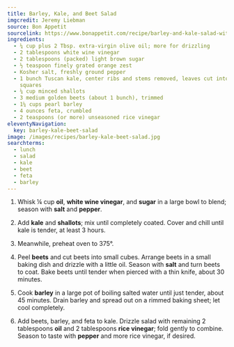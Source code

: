 ```yaml
---
title: Barley, Kale, and Beet Salad
imgcredit: Jeremy Liebman
source: Bon Appetit
sourcelink: https://www.bonappetit.com/recipe/barley-and-kale-salad-with-golden-beets-and-feta
ingredients:
  - ¼ cup plus 2 Tbsp. extra-virgin olive oil; more for drizzling
  - 2 tablespoons white wine vinegar
  - 2 tablespoons (packed) light brown sugar
  - ½ teaspoon finely grated orange zest
  - Kosher salt, freshly ground pepper
  - 1 bunch Tuscan kale, center ribs and stems removed, leaves cut into 1-inch
    squares
  - ¼ cup minced shallots
  - 3 medium golden beets (about 1 bunch), trimmed
  - 1¼ cups pearl barley
  - 4 ounces feta, crumbled
  - 2 teaspoons (or more) unseasoned rice vinegar
eleventyNavigation:
  key: barley-kale-beet-salad
image: /images/recipes/barley-kale-beet-salad.jpg
searchterms:
  - lunch
  - salad
  - kale
  - beet
  - feta
  - barley
---
```


1. Whisk ¼ cup **oil**, **white wine vinegar**, and **sugar** in a large bowl to blend; season with **salt** and **pepper**.

2. Add **kale** and **shallots**; mix until completely coated. Cover and chill until kale is tender, at least 3 hours.

3. Meanwhile, preheat oven to 375°.

4. Peel **beets** and cut beets into small cubes. Arrange beets in a small baking dish and drizzle with a little oil. Season with **salt** and turn beets to coat. Bake beets until tender when pierced with a thin knife, about 30 minutes.

5. Cook **barley** in a large pot of boiling salted water until just tender, about 45 minutes. Drain barley and spread out on a rimmed baking sheet; let cool completely.

6. Add beets, barley, and feta to kale. Drizzle salad with remaining 2 tablespoons **oil** and 2 tablespoons **rice vinegar**; fold gently to combine. Season to taste with **pepper** and more rice vinegar, if desired.
